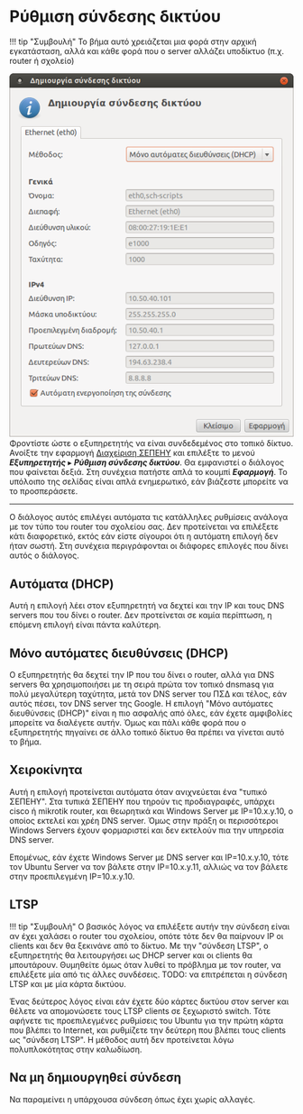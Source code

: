 # Ρύθμιση σύνδεσης δικτύου

!!! tip "Συμβουλή"
    Το βήμα αυτό χρειάζεται μια φορά στην αρχική εγκατάσταση, αλλά και κάθε
    φορά που ο server αλλάζει υποδίκτυο (π.χ. router ή σχολείο)

[![](server-network.png)](server-network.png)Φροντίστε ώστε ο εξυπηρετητής να
είναι συνδεδεμένος στο τοπικό δίκτυο. Ανοίξτε την εφαρμογή [Διαχείριση
ΣΕΠΕΗΥ](index.md) και επιλέξτε το μενού ***Εξυπηρετητής*** ▸ ***Ρύθμιση
σύνδεσης δικτύου***. Θα εμφανιστεί ο διάλογος που φαίνεται δεξιά. Στη συνέχεια
πατήστε απλά το κουμπί ***Εφαρμογή***. Το υπόλοιπο της σελίδας είναι απλά
ενημερωτικό, εάν βιάζεστε μπορείτε να το προσπεράσετε.

---

Ο διάλογος αυτός επιλέγει αυτόματα τις κατάλληλες ρυθμίσεις ανάλογα με τον τύπο
του router του σχολείου σας. Δεν προτείνεται να επιλέξετε κάτι διαφορετικό,
εκτός εάν είστε σίγουροι ότι η αυτόματη επιλογή δεν ήταν σωστή. Στη συνέχεια
περιγράφονται οι διάφορες επιλογές που δίνει αυτός ο διάλογος.

## Αυτόματα (DHCP)

Αυτή η επιλογή λέει στον εξυπηρετητή να δεχτεί και την IP και τους DNS servers
που του δίνει ο router. Δεν προτείνεται σε καμία περίπτωση, η επόμενη επιλογή
είναι πάντα καλύτερη.

## Μόνο αυτόματες διευθύνσεις (DHCP)

Ο εξυπηρετητής θα δεχτεί την IP που του δίνει ο router, αλλά για DNS servers θα
χρησιμοποιήσει με τη σειρά πρώτα τον τοπικό dnsmasq για πολύ μεγαλύτερη
ταχύτητα, μετά τον DNS server του ΠΣΔ και τέλος, εάν αυτός πέσει, τον DNS
server της Google. Η επιλογή "Μόνο αυτόματες διευθύνσεις (DHCP)" είναι η πιο
ασφαλής από όλες, εάν έχετε αμφιβολίες μπορείτε να διαλέγετε αυτήν. Όμως και
πάλι κάθε φορά που ο εξυπηρετητής πηγαίνει σε άλλο τοπικό δίκτυο θα πρέπει να
γίνεται αυτό το βήμα.

## Χειροκίνητα

Αυτή η επιλογή προτείνεται αυτόματα όταν ανιχνεύεται ένα "τυπικό ΣΕΠΕΗΥ". Στα
τυπικά ΣΕΠΕΗΥ που τηρούν τις προδιαγραφές, υπάρχει cisco ή mikrotik router, και
θεωρητικά και Windows Server με IP=10.x.y.10, ο οποίος εκτελεί και χρέη DNS
server. Όμως στην πράξη οι περισσότεροι Windows Servers έχουν φορμαριστεί και
δεν εκτελούν πια την υπηρεσία DNS server.

Επομένως, εάν έχετε Windows Server με DNS server και IP=10.x.y.10, τότε τον
Ubuntu Server να τον βάλετε στην IP=10.x.y.11, αλλιώς να τον βάλετε στην
προεπιλεγμένη IP=10.x.y.10.

## LTSP

!!! tip "Συμβουλή"
    Ο βασικός λόγος να επιλέξετε αυτήν την σύνδεση είναι αν έχει χαλάσει ο
    router του σχολείου, οπότε τότε δεν θα παίρνουν IP οι clients και δεν θα
    ξεκινάνε από το δίκτυο. Με την "σύνδεση LTSP", ο εξυπηρετητής θα
    λειτουργήσει ως DHCP server και οι clients θα μπουτάρουν. Θυμηθείτε όμως
    όταν λυθεί το πρόβλημα με τον router, να επιλέξετε μία από τις άλλες
    συνδέσεις.
    TODO: να επιτρέπεται η σύνδεση LTSP και με μία κάρτα δικτύου.

Ένας δεύτερος λόγος είναι εάν έχετε δύο κάρτες δικτύου στον server και θέλετε
να απομονώσετε τους LTSP clients σε ξεχωριστό switch. Τότε αφήνετε τις
προεπιλεγμένες ρυθμίσεις του Ubuntu για την πρώτη κάρτα που βλέπει το Internet,
και ρυθμίζετε την δεύτερη που βλέπει τους clients ως "σύνδεση LTSP". Η μέθοδος
αυτή δεν προτείνεται λόγω πολυπλοκότητας στην καλωδίωση.

## Να μη δημιουργηθεί σύνδεση

Να παραμείνει η υπάρχουσα σύνδεση όπως έχει χωρίς αλλαγές.
